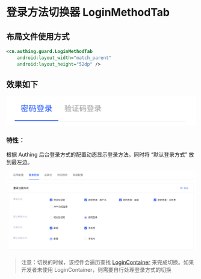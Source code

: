 # 登录方法切换器 LoginMethodTab

## 布局文件使用方式

```xml
<cn.authing.guard.LoginMethodTab
    android:layout_width="match_parent"
    android:layout_height="52dp" />
```

## 效果如下

![](./images/login_method_tab.png)

### 特性：

根据 Authing 后台登录方式的配置动态显示登录方法。同时将 “默认登录方式” 放到最左边。

![](./images/login_methods.png)

>注意：切换的时候，该控件会遍历查找 [LoginContainer](./hc_login_container.md) 来完成切换。如果开发者未使用 LoginContainer，则需要自行处理登录方式的切换

<br>

